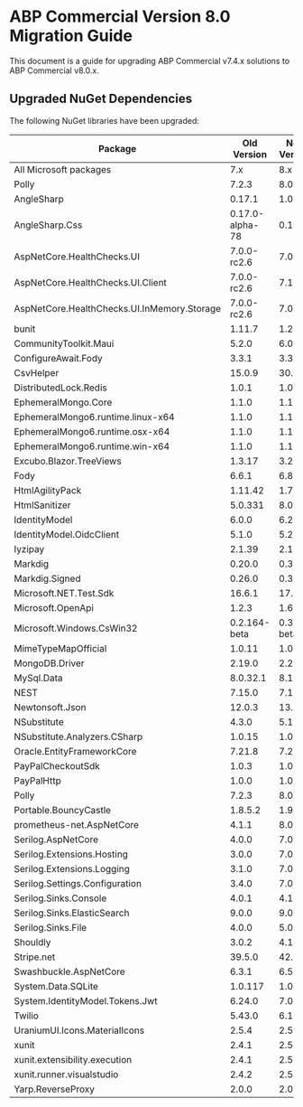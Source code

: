 # ABP Commercial Version 8.0 Migration Guide

This document is a guide for upgrading ABP Commercial v7.4.x solutions to ABP Commercial v8.0.x.

## Upgraded NuGet Dependencies

The following NuGet libraries have been upgraded:

| Package             | Old Version | New Version |
| ------------------- | ----------- | ----------- |
| All Microsoft packages | 7.x       | 8.x       |
| Polly | 7.2.3       | 8.0.0       |
| AngleSharp | 0.17.1       | 1.0.5       |
| AngleSharp.Css | 0.17.0-alpha-78       | 0.17.0       |
| AspNetCore.HealthChecks.UI | 7.0.0-rc2.6       | 7.0.2       |
| AspNetCore.HealthChecks.UI.Client | 7.0.0-rc2.6       | 7.1.0       |
| AspNetCore.HealthChecks.UI.InMemory.Storage | 7.0.0-rc2.6       | 7.0.0       |
| bunit | 1.11.7       | 1.23.9       |
| CommunityToolkit.Maui | 5.2.0       | 6.0.0       |
| ConfigureAwait.Fody | 3.3.1       | 3.3.2       |
| CsvHelper | 15.0.9       | 30.0.1       |
| DistributedLock.Redis | 1.0.1       | 1.0.2       |
| EphemeralMongo.Core | 1.1.0       | 1.1.3       |
| EphemeralMongo6.runtime.linux-x64 | 1.1.0       | 1.1.3       |
| EphemeralMongo6.runtime.osx-x64 | 1.1.0       | 1.1.3       |
| EphemeralMongo6.runtime.win-x64 | 1.1.0       | 1.1.3       |
| Excubo.Blazor.TreeViews | 1.3.17       | 3.2.3       |
| Fody | 6.6.1       | 6.8.0       |
| HtmlAgilityPack | 1.11.42       | 1.7.4       |
| HtmlSanitizer | 5.0.331       | 8.0.723       |
| IdentityModel | 6.0.0       | 6.2.0       |
| IdentityModel.OidcClient | 5.1.0       | 5.2.1       |
| Iyzipay | 2.1.39       | 2.1.55       |
| Markdig | 0.20.0       | 0.33.0       |
| Markdig.Signed | 0.26.0       | 0.33.0       |
| Microsoft.NET.Test.Sdk | 16.6.1       | 17.7.2       |
| Microsoft.OpenApi | 1.2.3       | 1.6.9       |
| Microsoft.Windows.CsWin32 | 0.2.164-beta       | 0.3.46-beta       |
| MimeTypeMapOfficial | 1.0.11       | 1.0.17       |
| MongoDB.Driver | 2.19.0       | 2.21.0       |
| MySql.Data | 8.0.32.1       | 8.1.0       |
| NEST | 7.15.0       | 7.17.5       |
| Newtonsoft.Json | 12.0.3       | 13.0.3       |
| NSubstitute | 4.3.0       | 5.1.0       |
| NSubstitute.Analyzers.CSharp | 1.0.15       | 1.0.16       |
| Oracle.EntityFrameworkCore | 7.21.8       | 7.21.9       |
| PayPalCheckoutSdk | 1.0.3       | 1.0.4       |
| PayPalHttp | 1.0.0       | 1.0.1       |
| Polly | 7.2.3       | 8.0.0       |
| Portable.BouncyCastle | 1.8.5.2       | 1.9.0       |
| prometheus-net.AspNetCore | 4.1.1       | 8.0.1       |
| Serilog.AspNetCore | 4.0.0       | 7.0.0       |
| Serilog.Extensions.Hosting | 3.0.0       | 7.0.0       |
| Serilog.Extensions.Logging | 3.1.0       | 7.0.0       |
| Serilog.Settings.Configuration | 3.4.0       | 7.0.1       |
| Serilog.Sinks.Console | 4.0.1       | 4.1.0       |
| Serilog.Sinks.ElasticSearch | 9.0.0       | 9.0.3       |
| Serilog.Sinks.File | 4.0.0       | 5.0.0       |
| Shouldly | 3.0.2       | 4.1.0       |
| Stripe.net | 39.5.0       | 42.8.0       |
| Swashbuckle.AspNetCore | 6.3.1       | 6.5.0       |
| System.Data.SQLite | 1.0.117       | 1.0.118       |
| System.IdentityModel.Tokens.Jwt | 6.24.0       | 7.0.2       |
| Twilio | 5.43.0       | 6.14.1       |
| UraniumUI.Icons.MaterialIcons | 2.5.4       | 2.5.6       |
| xunit | 2.4.1       | 2.5.1       |
| xunit.extensibility.execution | 2.4.1       | 2.5.1       |
| xunit.runner.visualstudio | 2.4.2       | 2.5.1       |
| Yarp.ReverseProxy | 2.0.0       | 2.0.1       |

